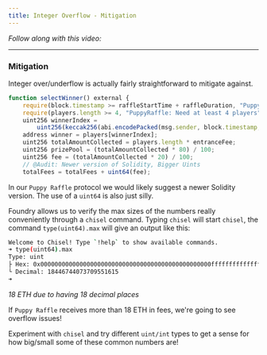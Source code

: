 ```yaml
---
title: Integer Overflow - Mitigation
---
```


_Follow along with this video:_

---

### Mitigation

Integer over/underflow is actually fairly straightforward to mitigate against.

```js
function selectWinner() external {
    require(block.timestamp >= raffleStartTime + raffleDuration, "PuppyRaffle: Raffle not over");
    require(players.length >= 4, "PuppyRaffle: Need at least 4 players");
    uint256 winnerIndex =
        uint256(keccak256(abi.encodePacked(msg.sender, block.timestamp, block.difficulty))) % players.length;
    address winner = players[winnerIndex];
    uint256 totalAmountCollected = players.length * entranceFee;
    uint256 prizePool = (totalAmountCollected * 80) / 100;
    uint256 fee = (totalAmountCollected * 20) / 100;
    // @Audit: Newer version of Solidity, Bigger Uints
    totalFees = totalFees + uint64(fee);
```

In our `Puppy Raffle` protocol we would likely suggest a newer Solidity version. The use of a `uint64` is also just silly.

Foundry allows us to verify the max sizes of the numbers really conveniently through a `chisel` command. Typing `chisel` will start `chisel`, the command `type(uint64).max` will give an output like this:

```bash
Welcome to Chisel! Type `!help` to show available commands.
➜ type(uint64).max
Type: uint
├ Hex: 0x000000000000000000000000000000000000000000000000ffffffffffffffff
└ Decimal: 18446744073709551615
➜
```

_18 ETH due to having 18 decimal places_

If `Puppy Raffle` receives more than 18 ETH in fees, we're going to see overflow issues!

Experiment with `chisel` and try different `uint/int` types to get a sense for how big/small some of these common numbers are!
